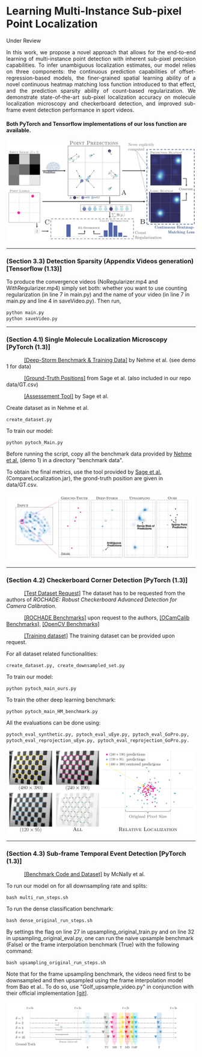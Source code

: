 # Learning Multi-Instance Sub-pixel Point Localization
Under Review

<div style="text-align: justify">
In this work, we propose a novel approach that allows for the end-to-end learning of multi-instance point detection with inherent sub-pixel precision capabilities. To infer unambiguous localization estimates, our model relies on three components: the continuous prediction capabilities of offset-regression-based models, the finer-grained spatial learning ability of a novel continuous heatmap matching loss function introduced to that effect, and the prediction sparsity ability of count-based regularization. We demonstrate state-of-the-art sub-pixel localization accuracy on molecule localization microscopy and checkerboard detection, and improved sub-frame event detection performance in sport videos.
</div>

#### Both PyTorch and Tensorflow implementations of our loss function are available.

![LossFunction](img/ModelOverview.jpg)


---
### (Section 3.3) Detection Sparsity (Appendix Videos generation) [Tensorflow (1.13)]

To produce the convergence videos (NoRegularizer.mp4 and WithRegularizer.mp4) simply set both: whether you want to use counting regularization (in line 7 in main.py) and the name of your video (in line 7 in main.py and line 4 in saveVideo.py). Then run,

```
python main.py
python saveVideo.py
```

---
### (Section 4.1) Single Molecule Localization Microscopy [PyTorch (1.3)]


&nbsp;&nbsp;&nbsp;&nbsp;&nbsp;&nbsp;&nbsp;&nbsp;&nbsp;&nbsp;&nbsp;&nbsp;[[Deep-Storm Benchmark & Training Data]](https://github.com/EliasNehme/Deep-STORM/tree/master/demo%201%20-%20Simulated%20Microtubules) by Nehme et al. (see demo 1 for data)

&nbsp;&nbsp;&nbsp;&nbsp;&nbsp;&nbsp;&nbsp;&nbsp;&nbsp;&nbsp;&nbsp;&nbsp;[[Ground-Truth Positions]](http://bigwww.epfl.ch/smlm/challenge/index.html) from Sage et al. (also included in our repo data/GT.csv)

&nbsp;&nbsp;&nbsp;&nbsp;&nbsp;&nbsp;&nbsp;&nbsp;&nbsp;&nbsp;&nbsp;&nbsp;[[Assessement Tool]](http://bigwww.epfl.ch/smlm/challenge/index.html?p=assessment-tools) by Sage et al.

Create dataset as in  Nehme et al.
```
create_dataset.py
```

To train our model:
```
python pytoch_Main.py
```
Before running the script, copy all the benchmark data provided by [Nehme et al.](https://github.com/EliasNehme/Deep-STORM/tree/master/demo%201%20-%20Simulated%20Microtubules) (demo 1) in a directory "benchmark data".

To obtain the final metrics, use the tool provided by [Sage et al.](http://bigwww.epfl.ch/smlm/challenge/index.html?p=assessment-tools) (CompareLocalization.jar), the grond-truth position are given in data/GT.csv.

![LossFunction](img/Microscopy.jpg)

---
### (Section 4.2) Checkerboard Corner Detection [PyTorch (1.3)]




&nbsp;&nbsp;&nbsp;&nbsp;&nbsp;&nbsp;&nbsp;&nbsp;&nbsp;&nbsp;&nbsp;&nbsp;[[Test Dataset Request]](https://link.springer.com/chapter/10.1007/978-3-319-10593-2_50) The dataset has to be requested from the authors of _ROCHADE: Robust Checkerboard Advanced Detection for Camera Calibration_.

&nbsp;&nbsp;&nbsp;&nbsp;&nbsp;&nbsp;&nbsp;&nbsp;&nbsp;&nbsp;&nbsp;&nbsp;[[ROCHADE Benchmarks]](https://link.springer.com/chapter/10.1007/978-3-319-10593-2_50) upon request to the authors, [[OCamCalib Benchmarks]](https://sites.google.com/site/scarabotix/ocamcalib-toolbox), [[OpenCV Benchmarks]](https://opencv.org/)

&nbsp;&nbsp;&nbsp;&nbsp;&nbsp;&nbsp;&nbsp;&nbsp;&nbsp;&nbsp;&nbsp;&nbsp;[[Training dataset]]() The training dataset can be provided upon request.



For all dataset related functionalities:
```
create_dataset.py, create_downsampled_set.py
```

To train our model:
```
python pytoch_main_ours.py
```

To train the other deep learning benchmark:
```
python pytoch_main_HM_benchmark.py
```

All the evaluations can be done using:
```
pytoch_eval_synthetic.py, pytoch_eval_uEye.py, pytoch_eval_GoPro.py, pytoch_eval_reprojection_uEye.py, pytoch_eval_reprojection_GoPro.py.
```


![LossFunction](img/Checkerboard.jpg)


---
### (Section 4.3) Sub-frame Temporal Event Detection [PyTorch (1.3)]
&nbsp;&nbsp;&nbsp;&nbsp;&nbsp;&nbsp;&nbsp;&nbsp;&nbsp;&nbsp;&nbsp;&nbsp;[[Benchmark Code and Dataset]](https://github.com/wmcnally/golfdb) by McNally et al.

To run our model on for all downsampling rate and splits:

```
bash multi_run_steps.sh
```

To run the dense classification benchmark:

```
bash dense_original_run_steps.sh
```

By settings the flag on line 27 in upsampling_original_train.py and on line 32 in upsampling_original_eval.py, one can run the naive upsample benchmark (False) or the frame interpolation benchmark (True) with the following command:

```
bash upsampling_original_run_steps.sh
```
Note that for the frame upsampling benchmark, the videos need first to be downsampled and then upsampled using the frame interpolation model from Bao et al.. To do so, use "Golf_upsample_video.py" in conjunction with their official implementation [[git]](https://github.com/baowenbo/DAIN).

![LossFunction](img/Temporal.jpg)
